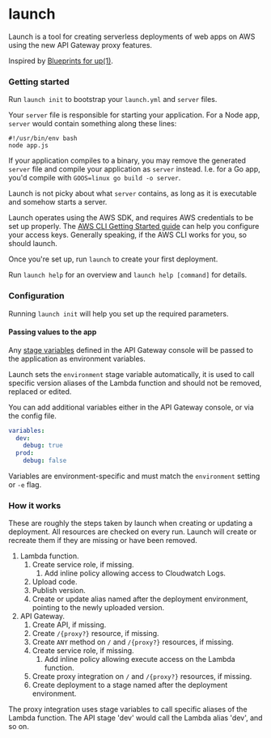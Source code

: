 launch
======

Launch is a tool for creating serverless deployments of web apps on AWS using the new
API Gateway proxy features.

Inspired by [Blueprints for up(1)](https://medium.com/@tjholowaychuk/blueprints-for-up-1-5f8197179275#.6ixfdflgc).

### Getting started

Run `launch init` to bootstrap your `launch.yml` and `server` files.

Your `server` file is responsible for starting your application. For a Node app, `server`
would contain something along these lines:

    #!/usr/bin/env bash
    node app.js

If your application compiles to a binary, you may remove the generated
`server` file and compile your application as `server` instead. I.e. for
a Go app, you'd compile with `GOOS=linux go build -o server`.

Launch is not picky about what `server` contains, as long as it is executable and
somehow starts a server.

Launch operates using the AWS SDK, and requires AWS credentials to be set up properly.
The [AWS CLI Getting Started guide](http://docs.aws.amazon.com/cli/latest/userguide/cli-chap-getting-started.html)
can help you configure your access keys. Generally speaking, if the AWS CLI works for
you, so should launch.

Once you're set up, run `launch` to create your first deployment.

Run `launch help` for an overview and `launch help [command]` for details.

### Configuration

Running `launch init` will help you set up the required parameters.

#### Passing values to the app

Any [stage variables](http://docs.aws.amazon.com/apigateway/latest/developerguide/stage-variables.html)
defined in the API Gateway console will be passed to the application as
environment variables.

Launch sets the `environment` stage variable automatically, it
is used to call specific version aliases of the Lambda function and should not be
removed, replaced or edited.

You can add additional variables either in the API Gateway console, or via the config
file.

```yaml
variables:
  dev:
    debug: true
  prod:
    debug: false
```

Variables are environment-specific and must match the `environment` setting or `-e`
flag.

### How it works

These are roughly the steps taken by launch when creating or updating a
deployment. All resources are checked on every run. Launch will create or
recreate them if they are missing or have been removed.

1. Lambda function.
	1. Create service role, if missing.
		1. Add inline policy allowing access to Cloudwatch Logs.
	1. Upload code.
	1. Publish version.
	1. Create or update alias named after the deployment environment, pointing
	to the newly uploaded version.
1. API Gateway.
	1. Create API, if missing.
	1. Create `/{proxy?}` resource, if missing.
	1. Create `ANY` method on `/` and `/{proxy?}` resources, if missing.
	1. Create service role, if missing.
		1. Add inline policy allowing execute access on the Lambda function.
	1. Create proxy integration on `/` and `/{proxy?}` resources, if missing.
	1. Create deployment to a stage named after the deployment environment.
	
The proxy integration uses stage variables to call specific aliases of
the Lambda function. The API stage 'dev' would call the Lambda alias 'dev',
and so on.
